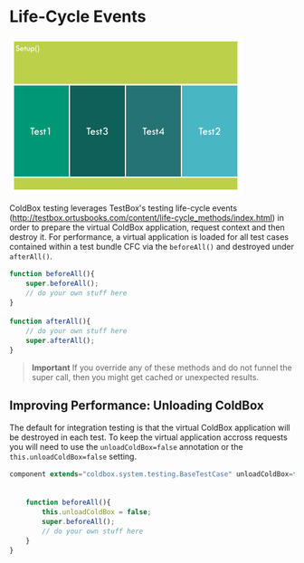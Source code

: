 # Life-Cycle Events

![](/images/testing-lifecycle.png)

ColdBox testing leverages TestBox's testing life-cycle events (http://testbox.ortusbooks.com/content/life-cycle_methods/index.html) in order to prepare the virtual ColdBox application, request context and then destroy it. For performance, a virtual application is loaded for all test cases contained within a test bundle CFC via the `beforeAll()` and destroyed under `afterAll()`.

```js
function beforeAll(){
	super.beforeAll();
	// do your own stuff here
}

function afterAll(){
	// do your own stuff here
	super.afterAll();
}
```

> **Important** If you override any of these methods and do not funnel the super call, then you might get cached or unexpected results. 


## Improving Performance: Unloading ColdBox

The default for integration testing is that the virtual ColdBox application will be destroyed in each test.  To keep the virtual application accross requests you will need to use the `unloadColdBox=false` annotation or the `this.unloadColdBox=false` setting.


```js
component extends="coldbox.system.testing.BaseTestCase" unloadColdBox=false{


	function beforeAll(){
		this.unloadColdBox = false;
		super.beforeAll();
		// do your own stuff here
	}
}
```


